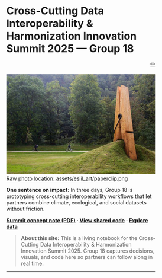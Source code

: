 # Cross-Cutting Data Interoperability & Harmonization Innovation Summit 2025 — Group 18


<p style="text-align: right;"><a href="https://github.com/CU-ESIIL/cross-cutting-data-interoperability-harmonization-innovation-summit-2025__18/edit/main/docs/index.md" title="Edit this page">✏️</a></p>

<!-- =========================================================
HERO (Swap hero.jpg, title, strapline, and the three links)
========================================================= -->

![Wide banner of the study system](assets/esiil_art/paperclip.png)
[Raw photo location: assets/esiil_art/paperclip.png](https://github.com/CU-ESIIL/cross-cutting-data-interoperability-harmonization-innovation-summit-2025__18/blob/main/docs/assets/esiil_art/paperclip.png)

**One sentence on impact:** In three days, Group 18 is prototyping cross-cutting interoperability workflows that let partners combine climate, ecological, and social datasets without friction.

**[Summit concept note (PDF)](assets/Seven%20ways%20to%20measure%20fire%20polygon%20velocity-4.pdfa) · [View shared code](https://github.com/CU-ESIIL/cross-cutting-data-interoperability-harmonization-innovation-summit-2025__18/blob/main/code/single_hull_demo.py) · [Explore data](https://github.com/CU-ESIIL/cross-cutting-data-interoperability-harmonization-innovation-summit-2025__18/blob/main/code/prism_quicklook.py)**

> **About this site:** This is a living notebook for the Cross-Cutting Data Interoperability & Harmonization Innovation Summit 2025. Group 18 captures decisions, visuals, and code here so partners can follow along in real time.

---

<!DOCTYPE html>
<html lang="en">
<head>
    <meta charset="UTF-8">
    <meta name="viewport" content="width=device-width, initial-scale=1.0">
    <title>ESIIL Group 18: From Data Chaos to Community Standards</title>
    <style>
        * {
            margin: 0;
            padding: 0;
            box-sizing: border-box;
        }
        
        body {
            font-family: 'Segoe UI', Tahoma, Geneva, Verdana, sans-serif;
            line-height: 1.6;
            color: #333;
            background: linear-gradient(135deg, #667eea 0%, #764ba2 100%);
            min-height: 100vh;
        }
        
        .container {
            max-width: 1200px;
            margin: 0 auto;
            background: white;
            min-height: 100vh;
        }
        
        .hero {
            background: linear-gradient(135deg, #2c5282 0%, #2d3748 100%);
            color: white;
            padding: 60px 40px;
            text-align: center;
            position: relative;
            overflow: hidden;
        }
        
        .hero::before {
            content: '';
            position: absolute;
            top: 0;
            left: 0;
            right: 0;
            bottom: 0;
            background: url('data:image/svg+xml,<svg xmlns="http://www.w3.org/2000/svg" viewBox="0 0 100 100"><circle cx="50" cy="50" r="2" fill="rgba(255,255,255,0.1)"/><circle cx="20" cy="20" r="1.5" fill="rgba(255,255,255,0.1)"/><circle cx="80" cy="30" r="1" fill="rgba(255,255,255,0.1)"/><circle cx="30" cy="80" r="1.5" fill="rgba(255,255,255,0.1)"/></svg>') repeat;
            animation: float 20s ease-in-out infinite;
        }
        
        @keyframes float {
            0%, 100% { transform: translateY(0px); }
            50% { transform: translateY(-20px); }
        }
        
        .hero h1 {
            font-size: 3.5rem;
            margin-bottom: 20px;
            font-weight: 700;
            position: relative;
            z-index: 1;
        }
        
        .hero-subtitle {
            font-size: 1.4rem;
            margin-bottom: 30px;
            opacity: 0.9;
            position: relative;
            z-index: 1;
        }
        
        .hero-tagline {
            font-size: 1.1rem;
            font-style: italic;
            position: relative;
            z-index: 1;
            max-width: 800px;
            margin: 0 auto;
        }
        
        .content {
            padding: 0 40px;
        }
        
        .section {
            margin: 60px 0;
        }
        
        .section h2 {
            font-size: 2.5rem;
            margin-bottom: 30px;
            color: #2d3748;
            text-align: center;
            position: relative;
        }
        
        .section h2::after {
            content: '';
            position: absolute;
            bottom: -10px;
            left: 50%;
            transform: translateX(-50%);
            width: 60px;
            height: 3px;
            background: linear-gradient(90deg, #667eea, #764ba2);
            border-radius: 2px;
        }
        
        .journey-container {
            display: grid;
            grid-template-columns: repeat(auto-fit, minmax(300px, 1fr));
            gap: 30px;
            margin-top: 40px;
        }
        
        .journey-card {
            background: #f8fafc;
            padding: 30px;
            border-radius: 15px;
            border-left: 5px solid #667eea;
            transition: transform 0.3s ease, box-shadow 0.3s ease;
            position: relative;
            overflow: hidden;
        }
        
        .journey-card::before {
            content: '';
            position: absolute;
            top: 0;
            right: 0;
            width: 100px;
            height: 100px;
            background: linear-gradient(45deg, rgba(102, 126, 234, 0.1), transparent);
            border-radius: 0 15px 0 100%;
        }
        
        .journey-card:hover {
            transform: translateY(-5px);
            box-shadow: 0 15px 30px rgba(0,0,0,0.1);
        }
        
        .journey-card h3 {
            color: #2d3748;
            margin-bottom: 15px;
            font-size: 1.3rem;
        }
        
        .process-visual {
            background: linear-gradient(135deg, #f1f5f9 0%, #e2e8f0 100%);
            padding: 40px;
            border-radius: 20px;
            margin: 40px 0;
            text-align: center;
        }
        
        .process-steps {
            display: flex;
            justify-content: space-between;
            align-items: center;
            flex-wrap: wrap;
            gap: 20px;
            margin: 30px 0;
        }
        
        .process-step {
            background: white;
            padding: 20px;
            border-radius: 12px;
            box-shadow: 0 4px 6px rgba(0,0,0,0.1);
            flex: 1;
            min-width: 200px;
            position: relative;
        }
        
        .process-step::after {
            content: '→';
            position: absolute;
            right: -25px;
            top: 50%;
            transform: translateY(-50%);
            font-size: 1.5rem;
            color: #667eea;
            font-weight: bold;
        }
        
        .process-step:last-child::after {
            display: none;
        }
        
        .process-step h4 {
            color: #2d3748;
            margin-bottom: 10px;
            font-size: 1.1rem;
        }
        
        .highlight-quote {
            background: linear-gradient(135deg, #667eea 0%, #764ba2 100%);
            color: white;
            padding: 40px;
            border-radius: 20px;
            margin: 50px 0;
            text-align: center;
            font-size: 1.4rem;
            font-style: italic;
            position: relative;
        }
        
        .highlight-quote::before, .highlight-quote::after {
            content: '"';
            font-size: 4rem;
            font-weight: bold;
            opacity: 0.3;
            position: absolute;
        }
        
        .highlight-quote::before {
            top: 10px;
            left: 20px;
        }
        
        .highlight-quote::after {
            bottom: 10px;
            right: 20px;
        }
        
        .solutions-grid {
            display: grid;
            grid-template-columns: repeat(auto-fit, minmax(250px, 1fr));
            gap: 25px;
            margin-top: 30px;
        }
        
        .solution-card {
            background: white;
            padding: 25px;
            border-radius: 12px;
            border: 1px solid #e2e8f0;
            transition: all 0.3s ease;
            position: relative;
        }
        
        .solution-card:hover {
            border-color: #667eea;
            box-shadow: 0 8px 25px rgba(102, 126, 234, 0.15);
        }
        
        .solution-card h4 {
            color: #2d3748;
            margin-bottom: 15px;
            font-size: 1.2rem;
        }
        
        .solution-card .status {
            display: inline-block;
            padding: 4px 12px;
            border-radius: 20px;
            font-size: 0.85rem;
            font-weight: bold;
            margin-top: 15px;
        }
        
        .status.active {
            background: #c6f6d5;
            color: #22543d;
        }
        
        .status.planned {
            background: #fed7d7;
            color: #742a2a;
        }
        
        .team-values {
            background: #f8fafc;
            padding: 40px;
            border-radius: 20px;
            margin: 40px 0;
        }
        
        .values-grid {
            display: grid;
            grid-template-columns: repeat(auto-fit, minmax(200px, 1fr));
            gap: 20px;
            margin-top: 20px;
        }
        
        .value-item {
            text-align: center;
            padding: 20px;
            background: white;
            border-radius: 10px;
        }
        
        .value-icon {
            font-size: 2rem;
            margin-bottom: 10px;
            display: block;
        }
        
        .cta-section {
            background: linear-gradient(135deg, #2d3748 0%, #2c5282 100%);
            color: white;
            padding: 60px 40px;
            text-align: center;
            margin: 60px -40px 0 -40px;
        }
        
        .cta-section h2 {
            color: white;
            margin-bottom: 20px;
        }
        
        .cta-section h2::after {
            background: white;
        }
        
        .cta-button {
            display: inline-block;
            background: #667eea;
            color: white;
            padding: 15px 30px;
            text-decoration: none;
            border-radius: 8px;
            font-weight: bold;
            margin: 10px;
            transition: all 0.3s ease;
        }
        
        .cta-button:hover {
            background: #5a67d8;
            transform: translateY(-2px);
            box-shadow: 0 5px 15px rgba(0,0,0,0.2);
        }
        
        @media (max-width: 768px) {
            .hero h1 {
                font-size: 2.5rem;
            }
            
            .hero-subtitle {
                font-size: 1.2rem;
            }
            
            .content {
                padding: 0 20px;
            }
            
            .process-steps {
                flex-direction: column;
            }
            
            .process-step::after {
                content: '↓';
                right: 50%;
                bottom: -25px;
                top: auto;
                transform: translateX(50%);
            }
            
            .cta-section {
                margin: 60px -20px 0 -20px;
            }
        }
    </style>
</head>
<body>
    <div class="container">
        <header class="hero">
            <h1>From Data Chaos to Community Standards</h1>
            <p class="hero-subtitle">ESIIL Group 18's Journey Through the Metadata Maze</p>
            <p class="hero-tagline">"Data usefulness goes down with time while costs go up — where's the sweet spot? We're finding out."</p>
        </header>
        
        <main class="content">
            <section class="section">
                <h2>Our Journey: Navigating the Groan Zone</h2>
                <p style="text-align: center; font-size: 1.1rem; margin-bottom: 30px; color: #4a5568;">
                    Two intensive days, 9 environmental scientists, one big challenge: making data work better for everyone.
                </p>
                
                <div class="journey-container">
                    <div class="journey-card">
                        <h3>🎯 Day 1: The Big Picture Problem</h3>
                        <p>We started with grand ambitions—tackle all the data interoperability challenges in environmental science! But reality hit: we couldn't write a meaningful paper without understanding what researchers actually do with their data.</p>
                    </div>
                    
                    <div class="journey-card">
                        <h3>🤔 The Realization</h3>
                        <p>Hurricane path data scattered across federal sources. Agricultural sampling methods buried in cryptic metadata. eDNA methods changing faster than we could keep up. The problem wasn't abstract—it was personal.</p>
                    </div>
                    
                    <div class="journey-card">
                        <h3>💡 Day 2: The Strategic Pivot</h3>
                        <p>Instead of assuming solutions, we decided to ask the right questions first. What do researchers actually need? How do they currently handle metadata? What are the real barriers?</p>
                    </div>
                    
                    <div class="journey-card">
                        <h3>🛠️ Evidence-Based Solutions</h3>
                        <p>Now we're building tools informed by real researcher needs: live polling at this summit, comprehensive post-event surveys, and practical guidelines for OASIS that actually work in the field. This evidence gathering is directly informing our perspectives paper for Environmental Data Science.</p>
                    </div>
                </div>
            </section>
            
            <div class="process-visual">
                <h3 style="color: #2d3748; margin-bottom: 20px; font-size: 1.8rem;">From Divergent Thinking to Convergent Action</h3>
                <p style="margin-bottom: 30px; color: #4a5568;">We embraced the "Groan Zone" — that uncomfortable but creative space between brainstorming and decision-making.</p>
                
                <div class="process-steps">
                    <div class="process-step">
                        <h4>Divergent Ideas</h4>
                        <p>Best practices, training materials, repository audits, improving current repositories, creating ESIIL-Zenodo communities, developing data cube standards, AI tools for metadata generation — we explored everything</p>
                    </div>
                    <div class="process-step">
                        <h4>Groan Zone</h4>
                        <p>Frustration led to breakthrough: we need data before prescribing solutions, we need to study the weaknesses of current initiatives, we can actually work on a solution to OASIS</p>
                    </div>
                    <div class="process-step">
                        <h4>Convergent Action</h4>
                        <p>Tools to gather information, write a perspective paper, create resources for researchers</p>
                    </div>
                </div>
            </div>
            
            <div class="highlight-quote">
                "Data on its own is not inherently useful — you need metadata and context. There's no problem that's not interdisciplinary, so it would be better if it wasn't so hard and time-intensive to collaborate."
                <div style="margin-top: 20px; font-size: 1rem; opacity: 0.8; font-style: normal;">
                    — heard in our discussion sessions
                </div>
            </div>
            
            <section class="section">
                <h2>What We're Building</h2>
                <div class="solutions-grid">
                    <div class="solution-card">
                        <h4>📊 Live Community Polling</h4>
                        <p>Right here at the summit — understanding how you identify datasets, what barriers you face, and where the biggest pain points lie in data discoverability.</p>
                        <span class="status active">Active Now</span>
                    </div>
                    
                    <div class="solution-card">
                        <h4>📝 Comprehensive Post-Survey</h4>
                        <p>Detailed follow-up exploring metadata practices, repository usage, interoperability challenges, and time spent on data preparation across disciplines.</p>
                        <span class="status planned">Coming Soon</span>
                    </div>
                    
                    <div class="solution-card">
                        <h4>📑 Call-to-Action Paper</h4>
                        <p>Evidence-based recommendations for Environmental Data Science journal, targeting spring 2026 publication with concrete, actionable standards.</p>
                        <span class="status planned">Spring 2026</span>
                    </div>
                    
                    <div class="solution-card">
                        <h4>🔧 OASIS Integration</h4>
                        <p>Practical metadata guidelines and tools integrated into ESIIL's Open Analysis and Synthesis Infrastructure, making standards accessible where researchers actually work.</p>
                        <span class="status planned">In Development</span>
                    </div>
                </div>
            </section>
            
            <section class="section">
                <h2>Why This Matters</h2>
                <div class="journey-container">
                    <div class="journey-card">
                        <h3>🔍 The Hidden Time Sink</h3>
                        <p>Researchers spend hours, days, even weeks hunting for datasets and preparing them for analysis. Imagine if that time could be spent on actual discovery instead.</p>
                    </div>
                    
                    <div class="journey-card">
                        <h3>🌐 The Interdisciplinary Imperative</h3>
                        <p>Climate change doesn't respect disciplinary boundaries. Hurricane impacts involve meteorology, ecology, sociology, economics, and more. Our data should connect as easily as the problems do.</p>
                    </div>
                    
                    <div class="journey-card">
                        <h3>🚀 Future-Proofing Science</h3>
                        <p>We can't predict what our data will be useful for in the future, but we can ensure it's equipped to be discovered, understood, and reused by the next generation of researchers.</p>
                    </div>
                </div>
            </section>
            
            <div class="team-values">
                <h3 style="text-align: center; margin-bottom: 20px; color: #2d3748; font-size: 1.8rem;">Our Team Values in Action</h3>
                <div class="values-grid">
                    <div class="value-item">
                        <span class="value-icon">🎤</span>
                        <h4>All Voices Welcome</h4>
                        <p>We invite perspectives from every discipline</p>
                    </div>
                    <div class="value-item">
                        <span class="value-icon">🤝</span>
                        <h4>Consensus-Building</h4>
                        <p>We strive for solutions everyone can support</p>
                    </div>
                    <div class="value-item">
                        <span class="value-icon">👂</span>
                        <h4>Active Listening</h4>
                        <p>Every perspective leads with curiosity</p>
                    </div>
                    <div class="value-item">
                        <span class="value-icon">🔍</span>
                        <h4>Evidence-Based</h4>
                        <p>We check our assumptions with real data</p>
                    </div>
                    <div class="value-item">
                        <span class="value-icon">🤖</span>
                        <h4>AI-Transparent</h4>
                        <p>We're open about how we use AI tools</p>
                    </div>
                    <div class="value-item">
                        <span class="value-icon">⚖️</span>
                        <h4>Dependable</h4>
                        <p>We deliver on our commitments</p>
                    </div>
                </div>
            </div>
            
            <section class="section">
                <h2>Our Unique Approach</h2>
                <p style="font-size: 1.1rem; color: #4a5568; margin-bottom: 30px;">
                    While most FAIR data initiatives create complex standards that are "challenging for typical researchers to understand and implement," we're taking a different path:
                </p>
                
                <div class="journey-container">
                    <div class="journey-card">
                        <h3>🏥 Learning from Success Stories</h3>
                        <p><strong>ESS-DIVE shows what's possible:</strong> high-quality standards, clear templates, rigorous quality control. We're studying what makes them successful and how to apply those lessons elsewhere.</p>
                    </div>
                    
                    <div class="journey-card">
                        <h3>👥 Community-Centric Design</h3>
                        <p><strong>Researchers first, standards second:</strong> Instead of top-down mandates, we're building from the ground up, understanding actual workflows and pain points.</p>
                    </div>
                    
                    <div class="journey-card">
                        <h3>🔬 Evidence-Based Development</h3>
                        <p><strong>Data about data practices:</strong> Our surveys and polls aren't just consultation — they're research that will inform practical, adoptable solutions.</p>
                    </div>
                    
                    <div class="journey-card">
                        <h3>🛠️ Implementation-Ready Tools</h3>
                        <p><strong>From theory to practice:</strong> Our OASIS integration ensures recommendations become accessible tools in researchers' actual workflows.</p>
                    </div>
                </div>
            </section>
        </main>
        
        <section class="cta-section">
            <h2>Join the Conversation</h2>
            <p style="font-size: 1.2rem; margin-bottom: 30px;">
                Your experience matters. Help us understand the real challenges and build better solutions.
            </p>
            <a href="#" class="cta-button">Take Our Live Poll</a>
            <a href="#" class="cta-button">Join the Follow-up Survey</a>
            <p style="margin-top: 30px; opacity: 0.9;">
                Together, we're not just managing data — we're accelerating discovery.
            </p>
        </section>
    </div>
</body>
</html>

---

## Day 1 — Define & Explore
*Focus: questions, hypotheses, context; add at least one visual (photo of whiteboard/notes).*

### Our product 📣
-A call to action for broader community change/standards
- a paper for standards in metadata to future-proof data to ensure future utility. We can't imagine what our data can be useful for in the future. How can we generalize across our disciplines? Maybe special issue Environmental Data Science, ideas by Nov 2025, full article by spring 2026
- an open source tool that translates the academic paper

### Our question(s) 📣
- Can we use AI/LLMs for identifying if datasets are fit for use?
- Can we do a review of the metadata standards that exist for FAIR data principles or siloed projects (coping with FAIR Maricela)
- We have to behave differently before we can even get to FAIR

### Hypotheses / intentions
- usefulness of data goes down and cost goes up
- museum/library/archival perspective on data accessibility over time versus data scientist view on data is "useful/accessible" for 5 years max


### Why this matters (the “upshot”) 📣
- in order to operationalize FAIR we have to have community standards that everyone adheres to (DARE?)
- for such a data centric group
- data isn't "useful" broadly to the community
- standardizing the standards
- there's no problem that's not interdisciplinary, it might be better if we have broader community standards

### Inspirations (papers, datasets, tools)
- Publication: [The FAIR Guiding Principles](https://www.nature.com/articles/sdata201618)
- Dataset portal: [EPA Environmental Dataset Gateway](https://edg.epa.gov/)
- Tool/tech: [Pangeo Forge](https://pangeo-forge.org/)

### Field notes / visuals
<!-- EDIT: Replace with a real smartphone photo or sketch; keep filename simple. -->
![Our norms](assets/our_norms.png)
[Raw photo location: assets/our_norms.png](https://github.com/CU-ESIIL/cross-cutting-data-interoperability-harmonization-innovation-summit-2025__18/blob/main/docs/assets/our_norms.png)
*Caption: Mapping current interoperability pain points, user stories, and priority partners for Group 18.*

> **Different perspectives:** Briefly capture disagreements or alternate framings. These can unlock innovation.

---

## Day 2 — Data & Methods
*Focus: what we’re testing and building; show a first visual (plot/map/screenshot/GIF).*

### Data sources we’re exploring 📣
<!-- EDIT: Link each source; add size/notes if relevant. -->
- **Source A**

- **NOAA Climate Data Online (CDO)** — hourly precipitation and temperature summaries that we will harmonize with partner-held observations.

  ![Pattern revealed during exploration](assets/explore_data_plot.png)
  [Raw photo location: explore_data_plot.png](https://github.com/CU-ESIIL/cross-cutting-data-interoperability-harmonization-innovation-summit-2025__18/blob/main/docs/assets/explore_data_plot.png)
  *Snapshot highlighting how CDO variables vary across pilot watersheds.*

- **USGS Water Services API** — near real-time streamflow indicators to pair with ecological and community datasets for interoperability testing.

### Methods / technologies we’re testing 📣
- Approach 1 (e.g., time-series break detection)
- Approach 2 (e.g., random forest on features)
- Visualization (e.g., map tiles, small multiples)

### Challenges identified
- Data gaps / quality issues
- Method limitations / compute constraints
- Open questions we need to decide on

### Visuals
<!-- EDIT: Swap examples; keep file sizes modest. -->
#### Static figure
![Early pattern we’re seeing](assets/figure1.png)
[Raw photo location: figure1.png](https://github.com/CU-ESIIL/cross-cutting-data-interoperability-harmonization-innovation-summit-2025__18/blob/main/docs/assets/figure1.png)
*Figure 1.* One line on what this suggests.

#### Animated change (GIF)
![Seasonal/temporal change animation](assets/change.gif)
[Raw photo location: change.gif](https://github.com/CU-ESIIL/cross-cutting-data-interoperability-harmonization-innovation-summit-2025__18/blob/main/docs/assets/change.gif)
*Figure 2.* One line on what changes across time.

#### Interactive map (iframe)
<iframe
  title="Interoperability pilot area (OpenStreetMap)"
  src="https://www.openstreetmap.org/export/embed.html?bbox=-105.35%2C39.90%2C-105.10%2C40.10&layer=mapnik&marker=40.000%2C-105.225"
  width="100%" height="360" frameborder="0"></iframe>
<p><a href="https://www.openstreetmap.org/?mlat=40.000&mlon=-105.225#map=12/40.0000/-105.2250">Open full map</a></p>

> If an embed doesn’t load, put the normal link directly under it.

---

## Final Share Out — Insights & Sharing 
*Focus: synthesis; highlight 2–3 visuals that tell the story; keep text crisp. Practice a 2-minute walkthrough of the homepage 📣: Why → Questions → Data/Methods → Findings → Next.*

![Team photo at start of Day 3](assets/team_photo.jpg)
[Raw photo location: team_photo.jpg](https://github.com/CU-ESIIL/cross-cutting-data-interoperability-harmonization-innovation-summit-2025__18/blob/main/docs/assets/team_photo.jpg)

### Findings at a glance 📣
<!-- EDIT: 2–4 bullets, each a headline in plain language with a number if possible. -->
- Headline 1 — what, where, how much
- Headline 2 — change/trend/contrast
- Headline 3 — implication for practice or policy

### Visuals that tell the story 📣
<!-- EDIT: Swap visuals; prioritize clarity. -->
![Lead interoperability graphic](assets/fire_hull.png)
[Raw photo location: fire_hull.png](https://github.com/CU-ESIIL/cross-cutting-data-interoperability-harmonization-innovation-summit-2025__18/blob/main/docs/assets/fire_hull.png)
*Visual 1.* Swap in the primary graphic that clearly communicates your core takeaway.

![Supporting panels for key insights](assets/hull_panels.png)
[Raw photo location: hull_panels.png](https://github.com/CU-ESIIL/cross-cutting-data-interoperability-harmonization-innovation-summit-2025__18/blob/main/docs/assets/hull_panels.png)
*Visual 2.* Use a complementary panel, collage, or set of snapshots that reinforces supporting evidence.

![Complementary result figure placeholder](assets/main_result.png)
[Raw photo location: main_result.png](https://github.com/CU-ESIIL/cross-cutting-data-interoperability-harmonization-innovation-summit-2025__18/blob/main/docs/assets/main_result.png)
*Visual 3.* Highlight an additional visual that captures a secondary insight or next step.

<iframe
  title="Short explainer video (optional)"
  width="100%" height="360"
  src="https://www.youtube.com/embed/ASTGFZ0d6Ps"
  frameborder="0" allow="accelerometer; autoplay; clipboard-write; encrypted-media; gyroscope; picture-in-picture; web-share"
  allowfullscreen></iframe>

### What’s next? 📣
- Immediate follow-ups
- What we would do with one more week/month
- Who should see this next

---

## Featured links (image buttons)
<!-- EDIT: Replace images/links; keep alt text meaningful and motion subtle. -->
<table>
<tr>
<td align="center" width="33%">
  <a href="assets/Seven%20ways%20to%20measure%20fire%20polygon%20velocity-4.pdfa"><img src="assets/button_brief.gif" alt="Upload your summit brief" width="240"><br><strong>Read the brief</strong></a>
</td>
<td align="center" width="33%">
  <a href="https://github.com/CU-ESIIL/cross-cutting-data-interoperability-harmonization-innovation-summit-2025__18/blob/main/code/single_hull_demo.py"><img src="assets/button_code.gif" alt="Browse shared code" width="240"><br><strong>View code</strong></a>
</td>
<td align="center" width="33%">
  <a href="https://github.com/CU-ESIIL/cross-cutting-data-interoperability-harmonization-innovation-summit-2025__18/blob/main/code/prism_quicklook.py"><img src="assets/button_data.gif" alt="Explore shared datasets" width="240"><br><strong>Explore data</strong></a>
</td>
</tr>
</table>

---


## Team
| Name | Role | Contact | GitHub |
|------|------|---------|--------|
| Jane Doe | Lead | jane.doe@example.org | @janedoe |
| John Smith | Analyst | john.smith@example.org | @jsmith |

---



## Storage

Code
Keep shared scripts, notebooks, and utilities in the [`code/`](https://github.com/CU-ESIIL/cross-cutting-data-interoperability-harmonization-innovation-summit-2025__18/tree/main/code) directory. Document how to run them in a README or within the files so teammates and visitors can reproduce your workflow.

Documentation
Use the [`docs/`](https://github.com/CU-ESIIL/cross-cutting-data-interoperability-harmonization-innovation-summit-2025__18/tree/main/docs) folder to publish project updates on this site. Longer internal notes can live in [`documentation/`](https://github.com/CU-ESIIL/cross-cutting-data-interoperability-harmonization-innovation-summit-2025__18/tree/main/documentation); summarize key takeaways here so the public story stays current.

---

## Cite & reuse
If you use these materials, please cite:

> ESIIL Innovation Summit Team 18. (2025). *Cross-Cutting Data Interoperability & Harmonization Innovation Summit 2025 — Group 18*. https://github.com/CU-ESIIL/cross-cutting-data-interoperability-harmonization-innovation-summit-2025__18

License: CC-BY-4.0 unless noted. See dataset licenses on the **[Data](data.md)** page.

---

<!-- EDIT HINTS
- Upload images to docs/assets/ and reference as assets/filename.png
- Keep images ~1200 px wide; avoid >5–8 MB per file.
- Use short, active sentences; this is a scrolling “slide deck.”
- Update this page at least once per day during the sprint.
-->
